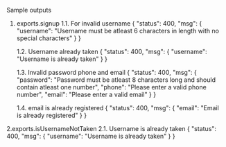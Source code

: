 Sample outputs

1. exports.signup
	1.1. For invalid username
	{
	    "status": 400,
	    "msg": {
	        "username": "Username must be atleast 6 characters in length with no special characters"
	    }
	}

	1.2. Username already taken
	{
	    "status": 400,
	    "msg": {
	        "username": "Username is already taken"
	    }
	}
	
	1.3. Invalid password phone and email
	{
	    "status": 400,
	    "msg": {
	        "password": "Password must be atleast 8 characters long and should contain atleast one number",
	        "phone": "Please enter a valid phone number",
	        "email": "Please enter a valid email"
	    }
	}
	
	
	1.4. email is already registered
	{
	    "status": 400,
	    "msg": {
	        "email": "Email is already registered"
	    }
	}

2.exports.isUsernameNotTaken
	2.1. Username is already taken
	{
	    "status": 400,
	    "msg": {
	        "username": "Username is already taken"
	    }
	}